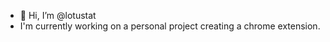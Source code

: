 - 👋 Hi, I’m @lotustat
- I'm currently working on a personal project creating a chrome extension.

<!---
lotustat/lotustat is a ✨ special ✨ repository because its `README.md` (this file) appears on your GitHub profile.
You can click the Preview link to take a look at your changes.
--->
